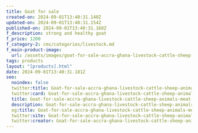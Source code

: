 ```yaml
---
title: Goat for sale
created-on: 2024-09-01T13:40:31.140Z
updated-on: 2024-09-01T13:40:31.154Z
published-on: 2024-09-01T13:40:31.168Z
f_description: strong and healthy goat
f_price: 1200
f_category-2: cms/categories/livestock.md
f_main-product-image:
  url: /assets/images/goat-for-sale-accra-ghana-livestock-cattle-sheep-animals-meat-christmas-salah-gotogh.com-9.jpg
tags: products
layout: "[products].html"
date: 2024-09-01T13:40:31.181Z
seo:
  noindex: false
  twitter:title: Goat-for-sale-accra-ghana-livestock-cattle-sheep-animals-meat-christmas-salah-gotogh.com-9
  twitter:card: Goat-for-sale-accra-ghana-livestock-cattle-sheep-animals-meat-christmas-salah-gotogh.com-9
  title: Goat-for-sale-accra-ghana-livestock-cattle-sheep-animals-meat-christmas-salah-gotogh.com-9
  description: Goat-for-sale-accra-ghana-livestock-cattle-sheep-animals-meat-christmas-salah-gotogh.com-9
  og:title: Goat-for-sale-accra-ghana-livestock-cattle-sheep-animals-meat-christmas-salah-gotogh.com-9
  twitter:site: Goat-for-sale-accra-ghana-livestock-cattle-sheep-animals-meat-christmas-salah-gotogh.com-9
  twitter:creator: Goat-for-sale-accra-ghana-livestock-cattle-sheep-animals-meat-christmas-salah-gotogh.com-9
---
```

